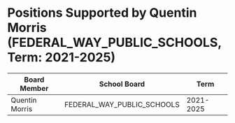 # Positions Supported by Quentin Morris (FEDERAL_WAY_PUBLIC_SCHOOLS, Term: 2021-2025)

| Board Member | School Board | Term |
|--------------|--------------|------|
| Quentin Morris | FEDERAL_WAY_PUBLIC_SCHOOLS | 2021-2025 |

